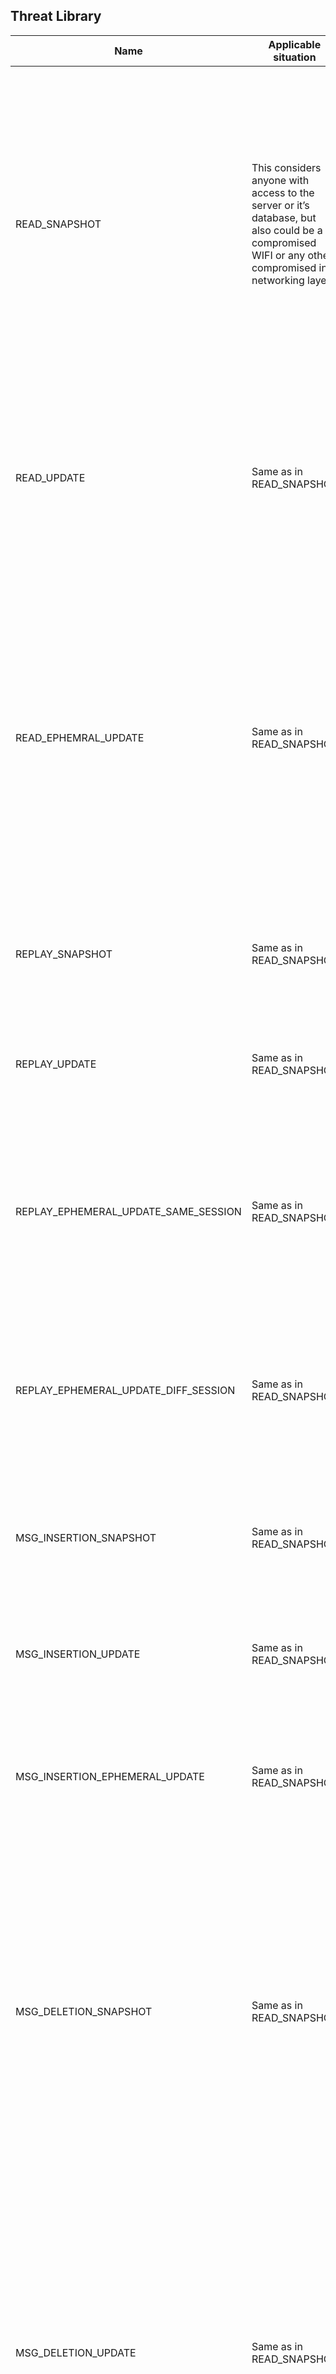 ## Threat Library

| **Name**                             | **Applicable situation**                                                                                                                               | **Description**                                                                                                                                                         | **Impact**                                                                                                                                                                                                                                                                                                                                                                                            | **Suggested mitigation**                                                                                                                                                                                                                                                                                                                                                                                           |
| ------------------------------------ | ------------------------------------------------------------------------------------------------------------------------------------------------------ | ----------------------------------------------------------------------------------------------------------------------------------------------------------------------- | ----------------------------------------------------------------------------------------------------------------------------------------------------------------------------------------------------------------------------------------------------------------------------------------------------------------------------------------------------------------------------------------------------- | ------------------------------------------------------------------------------------------------------------------------------------------------------------------------------------------------------------------------------------------------------------------------------------------------------------------------------------------------------------------------------------------------------------------ |
| READ_SNAPSHOT                        | This considers anyone with access to the server or it’s database, but also could be a compromised WIFI or any other compromised in a networking layer. | An attacker can read the snapshot message.                                                                                                                              | The attacker can not retrieve any confidential content of the message. That said the attacker can gather meta data. For example to which document this message belongs. Further they can identify who sent that message based on the signature. If an attacker has access to all previous messages, the attacker would likely also be possible to estimate the size of the document.                  | In order to prevent any meta-data leak each message could be wrapped in a sealed envelop. In order to reduce the chance to estimate the size of the document clients could add fake data into the message that would not change the actual document.                                                                                                                                                               |
| READ_UPDATE                          | Same as in READ_SNAPSHOT                                                                                                                               | An attacker can read the update message.                                                                                                                                | Same as in READ_SNAPSHOT except that the attacker als can identify to which snapshot the update belongs and based on the counter how many updates the client applied to that particular snapshot.                                                                                                                                                                                                     | Same as in READ_SNAPSHOT with the addition that not only fake data could be added to the update, but also fake messages could be sent to avoid an attacker gaining knowledge about how many updates have been created.                                                                                                                                                                                             |
| READ_EPHEMRAL_UPDATE                 | Same as in READ_SNAPSHOT                                                                                                                               | An attacker can read the ephemeral update message.                                                                                                                      | The attacker can not retrieve any confidential content of the message. That said the attacker can gather meta data. For example to which document this message belongs. Further they can identify who sent that message based on the signature and since main use-case is to send presence information e.g. cursor position also the fact that the client is currently interacting with the document. | SAME as READ_UPDATE                                                                                                                                                                                                                                                                                                                                                                                                |
| REPLAY_SNAPSHOT                      | Same as in READ_SNAPSHOT                                                                                                                               | The attacker records a snapshot message and plays it back to the intended receiver.                                                                                     | The message will be ignored due the verification, that the snapshot is based upon the last known snapshot by the client.                                                                                                                                                                                                                                                                              |
| REPLAY_UPDATE                        | Same as in READ_SNAPSHOT                                                                                                                               | The attacker records a update message and plays it back to the intended receiver.                                                                                       | The message will be ignored. Either if it’s not the same snapshot as the last known one by the client or the check for the public key and update counter.                                                                                                                                                                                                                                             |                                                                                                                                                                                                                                                                                                                                                                                                                    |
| REPLAY_EPHEMERAL_UPDATE_SAME_SESSION | Same as in READ_SNAPSHOT                                                                                                                               | The attacker records a ephemeral update message and plays it back to the intended receiver while the receiver has seen a previous ephemeral update from the sender.     | The message will be ignored. Either if it’s not the same snapshot as the last known one by the client, a newer update already exists or the ephemeral update counter value is equal or lower than the last seen one.                                                                                                                                                                                  |                                                                                                                                                                                                                                                                                                                                                                                                                    |
| REPLAY_EPHEMERAL_UPDATE_DIFF_SESSION | Same as in READ_SNAPSHOT                                                                                                                               | The attacker records a ephemeral update message and plays it back to the intended receiver while the receiver has NOT seen a previous ephemeral update from the sender. | The message will be applied, but can only be applied once.                                                                                                                                                                                                                                                                                                                                            | If possible store the last ephemeral update message per document per client in a secure storage and provide it to the Naisho library during initialisation.                                                                                                                                                                                                                                                        |
| MSG_INSERTION_SNAPSHOT               | Same as in READ_SNAPSHOT                                                                                                                               | The attacker forges a snapshot message with some chosen set of properties and injects it into the network.                                                              | The message will be ignored since the attacker does not have access to the shared secret and decryption will fail.                                                                                                                                                                                                                                                                                    |                                                                                                                                                                                                                                                                                                                                                                                                                    |
| MSG_INSERTION_UPDATE                 | Same as in READ_SNAPSHOT                                                                                                                               | The attacker forges an update message with some chosen set of properties and injects it into the network.                                                               | The message will be ignored since the attacker does not have access to the shared secret and decryption will fail.                                                                                                                                                                                                                                                                                    |                                                                                                                                                                                                                                                                                                                                                                                                                    |
| MSG_INSERTION_EPHEMERAL_UPDATE       | Same as in READ_SNAPSHOT                                                                                                                               | The attacker forges an ephemeral update message with some chosen set of properties and injects it into the network.                                                     | The message will be ignored since the attacker does not have access to the shared secret and decryption will fail.                                                                                                                                                                                                                                                                                    |                                                                                                                                                                                                                                                                                                                                                                                                                    |
| MSG_DELETION_SNAPSHOT                | Same as in READ_SNAPSHOT                                                                                                                               | The attacker removes a snapshot message from the wire.                                                                                                                  | The client can’t resolve the latest state of the document and any further update or ephemeral update will be ignored and the client’s document basically becomes stale until a newer snapshot is received.                                                                                                                                                                                            | Until a new message comes in the client won’t know about the missing message and there is nothing that can be done about it. From a UX perspective visualising when the last update happened might help a user to identify that document changes are missing. In case a update or ephemeral update for an unknown snapshot is received the user should be informed that the document is likely out of date.        |
| MSG_DELETION_UPDATE                  | Same as in READ_SNAPSHOT                                                                                                                               | The attacker removes an update message from the wire.                                                                                                                   | The client can’t resolve the latest state of the document and any further update or ephemeral update will be ignored and the client’s document basically becomes stale until a newer snapshot is received.                                                                                                                                                                                            | Until a new message comes in the client won’t know about the missing message and there is nothing that can be done about it. From a UX perspective visualising when the last update happened might help a user to identify that document changes are missing. In case a update or ephemeral update referencing an  unknown update is received the user should be informed that the document is likely out of date. |
| MSG_DELETION_EPHEMERAL_UPDATE        | Same as in READ_SNAPSHOT                                                                                                                               | The attacker removes an ephemeral update message from the wire.                                                                                                         | The client misses the ephemeral updates. Since these updates are not supposed to be persistent a downgrade in the user-experience e.g. not seeing other users cursor’s might be the result, but document changes that should be persisted are lost.                                                                                                                                                   |                                                                                                                                                                                                                                                                                                                                                                                                                    |
| MSG_MODIFICATION_SNAPSHOT            | Same as in READ_SNAPSHOT                                                                                                                               | The attacker removes a snapshot message from the wire, modifies it, and reinjects it into the network.                                                                  | The message will be ignored since the attacker does not have access to the shared secret and decryption will fail.                                                                                                                                                                                                                                                                                    |                                                                                                                                                                                                                                                                                                                                                                                                                    |
| MSG_MODIFICATION_UPDATE              | Same as in READ_SNAPSHOT                                                                                                                               | The attacker removes an update message from the wire, modifies it, and reinjects it into the network.                                                                   | The message will be ignored since the attacker does not have access to the shared secret and decryption will fail.                                                                                                                                                                                                                                                                                    |                                                                                                                                                                                                                                                                                                                                                                                                                    |
| MSG_MODIFICATION_EPHEMERAL_UPDATE    | Same as in READ_SNAPSHOT                                                                                                                               | The attacker removes an ephemeral update message from the wire, modifies it, and reinjects it into the network.                                                         | The message will be ignored since the attacker does not have access to the shared secret and decryption will fail.                                                                                                                                                                                                                                                                                    |                                                                                                                                                                                                                                                                                                                                                                                                                    |
| MAN_IN_THE_MIDDLE                    | Same as in READ_SNAPSHOT                                                                                                                               | The attacker subverts the communication stream in order to pose as the sender to receiver and the receiver to the sender.                                               | The message will be ignored since the attacker does not have access to the shared secret and decryption will fail.                                                                                                                                                                                                                                                                                    |                                                                                                                                                                                                                                                                                                                                                                                                                    |
| LEAKED_SIGN_PRIVATE_KEY              | The private key of the client is compromised due e.g. an insecure secret storage on the client or an implementation mistake.                           | The attacker can forge signatures for all messages.                                                                                                                     | The message will be ignored since the attacker does not have access to the shared secret and decryption will fail.                                                                                                                                                                                                                                                                                    |                                                                                                                                                                                                                                                                                                                                                                                                                    |
| LEAKED_SHARED_SECERT                 | The shared secret is compromised due e.g. an insecure secret storage on the client or an implementation mistake.                                       | The attacker can create signatures for all messages.                                                                                                                    | Confidentiality is broken and the attacker can read all messages they get access to.                                                                                                                                                                                                                                                                                                                  | In order to reduce the risk it is advised to verify the origin of each message using the signature and verify that the public key of the signature is a trusted source. Ideally this is done via a out-of-band verification.                                                                                                                                                                                       |
| LEAKED_KEYS                          | The private key of the client and the shared secret are compromised due e.g. an insecure secret storage on the client or an implementation mistake.    | The attacker can forge valid messages.                                                                                                                                  | Confidentiality is broken and the attacker can read all messages. In addition the attacker can create valid messages.                                                                                                                                                                                                                                                                                 | In order to reduce the risk it is advised to regularly rotate the shared secret to achieve a form of Post-Compromise Security for older messages.                                                                                                                                                                                                                                                                  |
